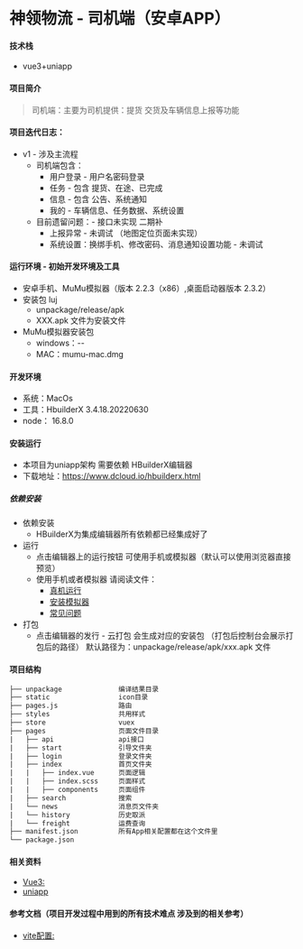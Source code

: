 # 神领物流 - 司机端（安卓APP）

#### 技术栈

- vue3+uniapp

#### 项目简介

> 司机端：主要为司机提供：提货 交货及车辆信息上报等功能

#### 项目迭代日志：

- v1 - 涉及主流程
    - 司机端包含：
        - 用户登录 - 用户名密码登录
        - 任务 - 包含 提货、在途、已完成
        - 信息 - 包含 公告、系统通知
        - 我的 - 车辆信息、任务数据、系统设置
    - 目前遗留问题：- 接口未实现 二期补
        - 上报异常 - 未调试 （地图定位页面未实现）
        - 系统设置：换绑手机、修改密码、消息通知设置功能 - 未调试

#### 运行环境 - 初始开发环境及工具

- 安卓手机、MuMu模拟器（版本 2.2.3（x86）,桌面启动器版本 2.3.2）
- 安装包 luj
    - unpackage/release/apk
    - XXX.apk 文件为安装文件
- MuMu模拟器安装包
    - windows：--
    - MAC：mumu-mac.dmg

#### 开发环境

- 系统：MacOs
- 工具：HbuilderX 3.4.18.20220630
- node： 16.8.0

#### 安装运行

- 本项目为uniapp架构 需要依赖 HBuilderX编辑器
- 下载地址：https://www.dcloud.io/hbuilderx.html

##### 依赖安装

- 依赖安装
    - HBuilderX为集成编辑器所有依赖都已经集成好了
- 运行
    - 点击编辑器上的运行按钮 可使用手机或模拟器（默认可以使用浏览器直接预览）
    - 使用手机或者模拟器 请阅读文件：
        - [真机运行](https://uniapp.dcloud.net.cn/tutorial/run/run-app.html#%E8%BF%90%E8%A1%8C%E5%85%A5%E5%8F%A3)
        - [安装模拟器](https://uniapp.dcloud.net.cn/tutorial/run/installSimulator.html#simulator)
        - [常见问题](https://uniapp.dcloud.net.cn/tutorial/run/run-app-faq.html)
- 打包
    - 点击编辑器的发行 - 云打包 会生成对应的安装包 （打包后控制台会展示打包后的路径） 默认路径为：unpackage/release/apk/xxx.apk
      文件

#### 项目结构

```html
├── unpackage              编译结果目录
├── static                 icon目录
├── pages.js               路由
├── styles                 共用样式
├── store                  vuex
├── pages                  页面文件目录
|   ├── api                api接口
|   ├── start              引导文件夹
|   ├── login              登录文件夹
|   ├── index              首页文件夹
|   |   ├── index.vue      页面逻辑
|   |   ├── index.scss     页面样式
|   |   ├── components     页面组件
|   ├── search             搜索
|   └── news               消息页文件夹
|   └── history            历史取派
|   └── freight            运费查询
├── manifest.json          所有App相关配置都在这个文件里
└── package.json

```

#### 相关资料

- [Vue3:](https://cn.vuejs.org/guide/introduction.html)
- [uniapp](https://uniapp.dcloud.net.cn/tutorial/)

#### 参考文档（项目开发过程中用到的所有技术难点 涉及到的相关参考）

- [vite配置:](https://vitejs.dev/config/)
